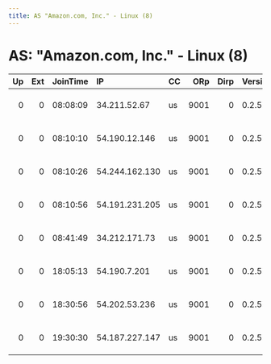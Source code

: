 ```yaml
---
title: AS "Amazon.com, Inc." - Linux (8)
---
```


# AS: "Amazon.com, Inc." - Linux (8)

|   Up |   Ext | JoinTime   | IP             | CC   |   ORp |   Dirp | Version   | Contact               | Nickname            |   eFamMembers |
|-----:|------:|:-----------|:---------------|:-----|------:|-------:|:----------|:----------------------|:--------------------|--------------:|
|    0 |     0 | 08:08:09   | 34.211.52.67   | us   |  9001 |      0 | 0.2.5.14  | root at example dot o | citest138255pYQWRQR |             1 |
|    0 |     0 | 08:10:10   | 54.190.12.146  | us   |  9001 |      0 | 0.2.5.14  | root at example dot o | citest13843vtKUDrYg |             1 |
|    0 |     0 | 08:10:26   | 54.244.162.130 | us   |  9001 |      0 | 0.2.5.14  | root at example dot o | citest13833Ce9zjmXW |             1 |
|    0 |     0 | 08:10:56   | 54.191.231.205 | us   |  9001 |      0 | 0.2.5.14  | root at example dot o | citest13841nbhDW83f |             1 |
|    0 |     0 | 08:41:49   | 34.212.171.73  | us   |  9001 |      0 | 0.2.5.14  | root at example dot o | citest13851BI9quC8N |             1 |
|    0 |     0 | 18:05:13   | 54.190.7.201   | us   |  9001 |      0 | 0.2.5.14  | root at example dot o | citest13877pRJPq7Wq |             1 |
|    0 |     0 | 18:30:56   | 54.202.53.236  | us   |  9001 |      0 | 0.2.5.14  | root at example dot o | citest13885UquSepRd |             1 |
|    0 |     0 | 19:30:30   | 54.187.227.147 | us   |  9001 |      0 | 0.2.5.14  | root at example dot o | citest13896xfxtSEZq |             1 |
